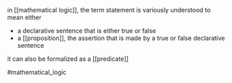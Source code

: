 in [[mathematical logic]], the term statement is variously understood to mean either
-  a declarative sentence that is either true or false
- a [[proposition]], the assertion that is made by a true or false declarative sentence

it can also be formalized as a [[predicate]]

#mathematical_logic 